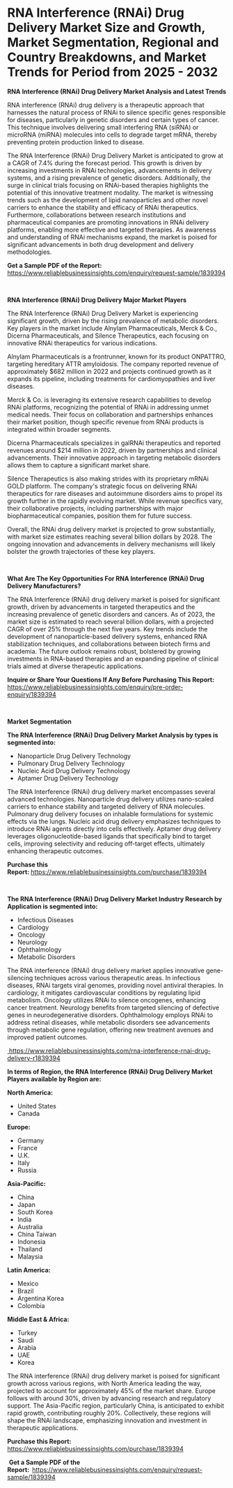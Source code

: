 <p><h1>RNA Interference (RNAi) Drug Delivery Market Size and Growth, Market Segmentation, Regional and Country Breakdowns, and Market Trends for Period from 2025 -  2032</h1></p><p><strong>RNA Interference (RNAi) Drug Delivery Market Analysis and Latest Trends</strong></p>
<p><p>RNA interference (RNAi) drug delivery is a therapeutic approach that harnesses the natural process of RNAi to silence specific genes responsible for diseases, particularly in genetic disorders and certain types of cancer. This technique involves delivering small interfering RNA (siRNA) or microRNA (miRNA) molecules into cells to degrade target mRNA, thereby preventing protein production linked to disease.</p><p>The RNA Interference (RNAi) Drug Delivery Market is anticipated to grow at a CAGR of 7.4% during the forecast period. This growth is driven by increasing investments in RNAi technologies, advancements in delivery systems, and a rising prevalence of genetic disorders. Additionally, the surge in clinical trials focusing on RNAi-based therapies highlights the potential of this innovative treatment modality. The market is witnessing trends such as the development of lipid nanoparticles and other novel carriers to enhance the stability and efficacy of RNAi therapeutics. Furthermore, collaborations between research institutions and pharmaceutical companies are promoting innovations in RNAi delivery platforms, enabling more effective and targeted therapies. As awareness and understanding of RNAi mechanisms expand, the market is poised for significant advancements in both drug development and delivery methodologies.</p></p>
<p><strong>Get a Sample PDF of the Report:&nbsp;</strong> <a href="https://www.reliablebusinessinsights.com/enquiry/request-sample/1839394?utm_campaign=2721&utm_medium=2&utm_source=Github&utm_content=ia&utm_term=14042025&utm_id=rna-interference-rnai-drug-delivery">https://www.reliablebusinessinsights.com/enquiry/request-sample/1839394</a></p>
<p>&nbsp;</p>
<p><strong>RNA Interference (RNAi) Drug Delivery Major Market Players</strong></p>
<p><p>The RNA Interference (RNAi) Drug Delivery Market is experiencing significant growth, driven by the rising prevalence of metabolic disorders. Key players in the market include Alnylam Pharmaceuticals, Merck & Co., Dicerna Pharmaceuticals, and Silence Therapeutics, each focusing on innovative RNAi therapeutics for various indications.</p><p>Alnylam Pharmaceuticals is a frontrunner, known for its product ONPATTRO, targeting hereditary ATTR amyloidosis. The company reported revenue of approximately $682 million in 2022 and projects continued growth as it expands its pipeline, including treatments for cardiomyopathies and liver diseases.</p><p>Merck & Co. is leveraging its extensive research capabilities to develop RNAi platforms, recognizing the potential of RNAi in addressing unmet medical needs. Their focus on collaboration and partnerships enhances their market position, though specific revenue from RNAi products is integrated within broader segments.</p><p>Dicerna Pharmaceuticals specializes in galRNAi therapeutics and reported revenues around $214 million in 2022, driven by partnerships and clinical advancements. Their innovative approach in targeting metabolic disorders allows them to capture a significant market share.</p><p>Silence Therapeutics is also making strides with its proprietary mRNAi GOLD platform. The company's strategic focus on delivering RNAi therapeutics for rare diseases and autoimmune disorders aims to propel its growth further in the rapidly evolving market. While revenue specifics vary, their collaborative projects, including partnerships with major biopharmaceutical companies, position them for future success.</p><p>Overall, the RNAi drug delivery market is projected to grow substantially, with market size estimates reaching several billion dollars by 2028. The ongoing innovation and advancements in delivery mechanisms will likely bolster the growth trajectories of these key players.</p></p>
<p>&nbsp;</p>
<p><strong>What Are The Key Opportunities For RNA Interference (RNAi) Drug Delivery Manufacturers?</strong></p>
<p><p>The RNA Interference (RNAi) drug delivery market is poised for significant growth, driven by advancements in targeted therapeutics and the increasing prevalence of genetic disorders and cancers. As of 2023, the market size is estimated to reach several billion dollars, with a projected CAGR of over 25% through the next five years. Key trends include the development of nanoparticle-based delivery systems, enhanced RNA stabilization techniques, and collaborations between biotech firms and academia. The future outlook remains robust, bolstered by growing investments in RNA-based therapies and an expanding pipeline of clinical trials aimed at diverse therapeutic applications.</p></p>
<p><strong>Inquire or Share Your Questions If Any Before Purchasing This Report:</strong> <a href="https://www.reliablebusinessinsights.com/enquiry/pre-order-enquiry/1839394?utm_campaign=2721&utm_medium=2&utm_source=Github&utm_content=ia&utm_term=14042025&utm_id=rna-interference-rnai-drug-delivery">https://www.reliablebusinessinsights.com/enquiry/pre-order-enquiry/1839394</a></p>
<p>&nbsp;</p>
<p><strong>Market Segmentation</strong></p>
<p><strong>The RNA Interference (RNAi) Drug Delivery Market Analysis by types is segmented into:</strong></p>
<p><ul><li>Nanoparticle Drug Delivery Technology</li><li>Pulmonary Drug Delivery Technology</li><li>Nucleic Acid Drug Delivery Technology</li><li>Aptamer Drug Delivery Technology</li></ul></p>
<p><p>The RNA Interference (RNAi) drug delivery market encompasses several advanced technologies. Nanoparticle drug delivery utilizes nano-scaled carriers to enhance stability and targeted delivery of RNA molecules. Pulmonary drug delivery focuses on inhalable formulations for systemic effects via the lungs. Nucleic acid drug delivery emphasizes techniques to introduce RNAi agents directly into cells effectively. Aptamer drug delivery leverages oligonucleotide-based ligands that specifically bind to target cells, improving selectivity and reducing off-target effects, ultimately enhancing therapeutic outcomes.</p></p>
<p><strong>Purchase this Report:&nbsp;</strong><a href="https://www.reliablebusinessinsights.com/purchase/1839394?utm_campaign=2721&utm_medium=2&utm_source=Github&utm_content=ia&utm_term=14042025&utm_id=rna-interference-rnai-drug-delivery">https://www.reliablebusinessinsights.com/purchase/1839394</a></p>
<p>&nbsp;</p>
<p><strong>The RNA Interference (RNAi) Drug Delivery Market Industry Research by Application is segmented into:</strong></p>
<p><ul><li>Infectious Diseases</li><li>Cardiology</li><li>Oncology</li><li>Neurology</li><li>Ophthalmology</li><li>Metabolic Disorders</li></ul></p>
<p><p>The RNA interference (RNAi) drug delivery market applies innovative gene-silencing techniques across various therapeutic areas. In infectious diseases, RNAi targets viral genomes, providing novel antiviral therapies. In cardiology, it mitigates cardiovascular conditions by regulating lipid metabolism. Oncology utilizes RNAi to silence oncogenes, enhancing cancer treatment. Neurology benefits from targeted silencing of defective genes in neurodegenerative disorders. Ophthalmology employs RNAi to address retinal diseases, while metabolic disorders see advancements through metabolic gene regulation, offering new treatment avenues and improved patient outcomes.</p></p>
<p><a href="https://www.reliablebusinessinsights.com/rna-interference-rnai-drug-delivery-r1839394?utm_campaign=2721&utm_medium=2&utm_source=Github&utm_content=ia&utm_term=14042025&utm_id=rna-interference-rnai-drug-delivery">&nbsp;https://www.reliablebusinessinsights.com/rna-interference-rnai-drug-delivery-r1839394</a></p>
<p><strong>In terms of Region, the RNA Interference (RNAi) Drug Delivery Market Players available by Region are:</strong></p>
<p>
    <p> <strong> North America: </strong>
        <ul>
            <li>United States</li>
            <li>Canada</li>
        </ul>
        </p> 
    <p> <strong> Europe: </strong>
        <ul>
            <li>Germany</li>
            <li>France</li>
            <li>U.K.</li>
            <li>Italy</li>
            <li>Russia</li>
        </ul>
        </p> 
    <p> <strong> Asia-Pacific: </strong>
        <ul>
            <li>China</li>
            <li>Japan</li>
            <li>South Korea</li>
            <li>India</li>
            <li>Australia</li>
            <li>China Taiwan</li>
            <li>Indonesia</li>
            <li>Thailand</li>
            <li>Malaysia</li>
        </ul>
        </p> 
    <p> <strong> Latin America: </strong>
        <ul>
            <li>Mexico</li>
            <li>Brazil</li>
            <li>Argentina Korea</li>
            <li>Colombia</li>
        </ul>
        </p> 
    <p> <strong> Middle East & Africa: </strong>
        <ul>
            <li>Turkey</li>
            <li>Saudi</li>
            <li>Arabia</li>
            <li>UAE</li>
            <li>Korea</li>
        </ul>
    </p>
    </p>
<p><p>The RNA interference (RNAi) drug delivery market is poised for significant growth across various regions, with North America leading the way, projected to account for approximately 45% of the market share. Europe follows with around 30%, driven by advancing research and regulatory support. The Asia-Pacific region, particularly China, is anticipated to exhibit rapid growth, contributing roughly 20%. Collectively, these regions will shape the RNAi landscape, emphasizing innovation and investment in therapeutic applications.</p></p>
<p><strong>Purchase this Report: </strong><a href="https://www.reliablebusinessinsights.com/purchase/1839394?utm_campaign=2721&utm_medium=2&utm_source=Github&utm_content=ia&utm_term=14042025&utm_id=rna-interference-rnai-drug-delivery">https://www.reliablebusinessinsights.com/purchase/1839394</a></p>
<p>&nbsp;<strong>Get a Sample PDF of the Report:&nbsp;&nbsp;</strong><a href="https://www.reliablebusinessinsights.com/enquiry/request-sample/1839394?utm_campaign=2721&utm_medium=2&utm_source=Github&utm_content=ia&utm_term=14042025&utm_id=rna-interference-rnai-drug-delivery">https://www.reliablebusinessinsights.com/enquiry/request-sample/1839394</a></p>
<p><strong></strong></p>
<p><p></p><p></p><p></p></p>